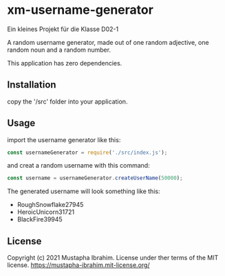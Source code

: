 # xm-username-generator
Ein kleines Projekt für die Klasse D02-1

A random username generator, made out of one random adjective, one random noun and a random number.

This application has zero dependencies.

## Installation

copy the '/src' folder into your application.

## Usage

import the username generator like this:

```js
const usernameGenerator = require('./src/index.js');
```

and creat a random username with this command:
```js
const username = usernameGenerator.createUserName(50000);
```

The generated username will look something like this:
- RoughSnowflake27945
- HeroicUnicorn31721
- BlackFire39945

## License
Copyright (c) 2021 Mustapha Ibrahim. License under ther terms of the MIT license. https://mustapha-ibrahim.mit-license.org/

